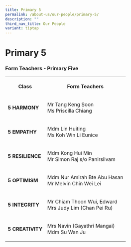```yaml
---
title: Primary 5
permalink: /about-us/our-people/primary-5/
description: ""
third_nav_title: Our People
variant: tiptap
---
```

<h1><strong>Primary 5</strong></h1><h3>Form Teachers - Primary Five</h3><table><tbody><tr><th rowspan="1" colspan="1"><p>Class</p></th><th rowspan="1" colspan="1"><p>Form Teachers</p></th></tr><tr><td rowspan="1" colspan="1"><p><strong>5 HARMONY</strong></p></td><td rowspan="1" colspan="1"><p>Mr Tang Keng Soon<br>Ms Priscilla Chiang </p></td></tr><tr><td rowspan="1" colspan="1"><p><strong>5 EMPATHY</strong></p></td><td rowspan="1" colspan="1"><p>Mdm Lin Huiting<br>Ms Koh Win Li Eunice</p></td></tr><tr><td rowspan="1" colspan="1"><p><strong>5 RESILIENCE</strong></p></td><td rowspan="1" colspan="1"><p>Mdm Kong Hui Min<br>Mr Simon Raj s/o Panirsilvam</p></td></tr><tr><td rowspan="1" colspan="1"><p><strong>5 OPTIMISM</strong></p></td><td rowspan="1" colspan="1"><p>Mdm Nur Amirah Bte Abu Hasan<br>Mr Melvin Chin Wei Lei</p></td></tr><tr><td rowspan="1" colspan="1"><p><strong>5 INTEGRITY</strong></p></td><td rowspan="1" colspan="1"><p>Mr Chiam Thoon Wui, Edward<br>Mrs Judy Lim (Chan Pei Ru)</p></td></tr><tr><td rowspan="1" colspan="1"><p><strong>5 CREATIVITY</strong></p></td><td rowspan="1" colspan="1"><p>Mrs Navin (Gayathri Mangai)<br>Mdm Su Wan Ju</p></td></tr></tbody></table><p></p>